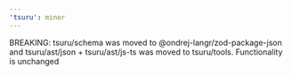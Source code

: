 ```yaml
---
'tsuru': minor
---
```


BREAKING: tsuru/schema was moved to @ondrej-langr/zod-package-json and tsuru/ast/json + tsuru/ast/js-ts was moved to tsuru/tools. Functionality is unchanged
